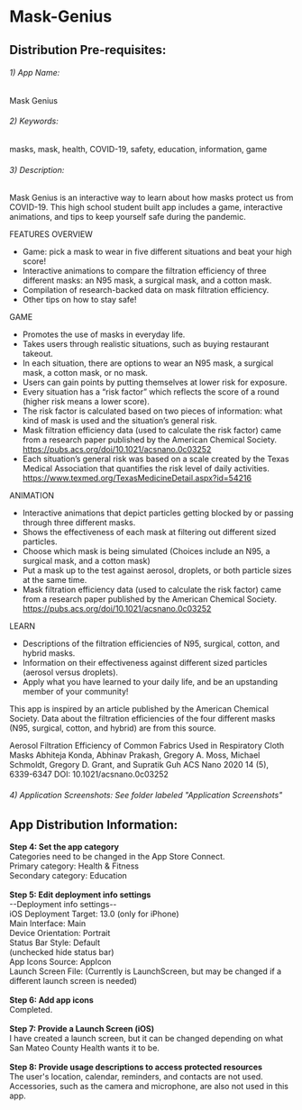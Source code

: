 # Mask-Genius

## Distribution Pre-requisites: 
###### 1) App Name:
Mask Genius

###### 2) Keywords:
masks, mask, health, COVID-19, safety, education, information, game

###### 3) Description:
Mask Genius is an interactive way to learn about how masks protect us from COVID-19. This high school student built app includes a game, interactive animations, and tips to keep yourself safe during the pandemic.

FEATURES OVERVIEW
- Game: pick a mask to wear in five different situations and beat your high score!
- Interactive animations to compare the filtration efficiency of three different masks: an N95 mask, a surgical mask, and a cotton mask.
- Compilation of research-backed data on mask filtration efficiency.
- Other tips on how to stay safe!

GAME
- Promotes the use of masks in everyday life.
- Takes users through realistic situations, such as buying restaurant takeout.
- In each situation, there are options to wear an N95 mask, a surgical mask, a cotton mask, or no mask.
- Users can gain points by putting themselves at lower risk for exposure. 
- Every situation has a “risk factor” which reflects the score of a round (higher risk means a lower score). 
- The risk factor is calculated based on two pieces of information: what kind of mask is used and the situation’s general risk.
- Mask filtration efficiency data (used to calculate the risk factor) came from a research paper published by the American Chemical Society. https://pubs.acs.org/doi/10.1021/acsnano.0c03252 
- Each situation’s general risk was based on a scale created by the Texas Medical Association that quantifies the risk level of daily activities. https://www.texmed.org/TexasMedicineDetail.aspx?id=54216 

ANIMATION
- Interactive animations that depict particles getting blocked by or passing through three different masks.
- Shows the effectiveness of each mask at filtering out different sized particles.
- Choose which mask is being simulated (Choices include an N95, a surgical mask, and a cotton mask)
- Put a mask up to the test against aerosol, droplets, or both particle sizes at the same time.
- Mask filtration efficiency data (used to calculate the risk factor) came from a research paper published by the American Chemical Society. https://pubs.acs.org/doi/10.1021/acsnano.0c03252 

LEARN
- Descriptions of the filtration efficiencies of N95, surgical, cotton, and hybrid masks. 
- Information on their effectiveness against different sized particles (aerosol versus droplets).
- Apply what you have learned to your daily life, and be an upstanding member of your community!

This app is inspired by an article published by the American Chemical Society. Data about the filtration efficiencies of the four different masks (N95, surgical, cotton, and hybrid) are from this source.

Aerosol Filtration Efficiency of Common Fabrics Used in Respiratory Cloth Masks
Abhiteja Konda, Abhinav Prakash, Gregory A. Moss, Michael Schmoldt, Gregory D. Grant, and Supratik Guh
ACS Nano 2020 14 (5), 6339-6347
DOI: 10.1021/acsnano.0c03252

###### 4) Application Screenshots: See folder labeled "Application Screenshots"



## App Distribution Information: 

**Step 4: Set the app category**\
Categories need to be changed in the App Store Connect.\
Primary category: Health & Fitness\
Secondary category: Education
\
\
**Step 5: Edit deployment info settings**\
--Deployment info settings--\
iOS Deployment Target: 13.0 (only for iPhone)\
Main Interface: Main \
Device Orientation: Portrait \
Status Bar Style: Default \
(unchecked hide status bar)\
App Icons Source: AppIcon\
Launch Screen File: (Currently is LaunchScreen, but may be changed if a different launch screen is needed)
\
\
**Step 6: Add app icons**\
Completed.
\
\
**Step 7: Provide a Launch Screen (iOS)**\
I have created a launch screen, but it can be changed depending on what San Mateo County Health wants it to be.
\
\
**Step 8: Provide usage descriptions to access protected resources**\
The user's location, calendar, reminders, and contacts are not used. Accessories, such as the camera and microphone, are also not used in this app.
